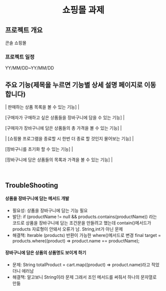 <h1 align="center">
쇼핑몰 과제
</h1>
<p align="center">
</p>

## 프로젝트 개요
콘솔 쇼핑몰

### 프로젝트 일정
YY/MM/DD~YY/MM/DD





## 주요 기능(제목을 누르면 기능별 상세 설명 페이지로 이동합니다)

| 판매하는 상품 목록을 볼 수 있는 기능] | 

[구매자가 구매하고 싶은 상품들을 장바구니에 담을 수 있는 기능] |

[구매자가 장바구니에 담은 상품들의 총 가격을 볼 수 있는 기능] | 



| [쇼핑몰 프로그램을 종료할 시 한번 더 종료 할 것인지 물어보는 기능] |

[장바구니를 초기화 할 수 있는 기능] | 

[장바구니에 담은 상품들의 목록과 가격을 볼 수 있는 기능] |




<br/>

## TroubleShooting

#### 상품을 장바구니에 담는 메서드 개발
- 필요성: 상품을 장바구니에 담는 기능 필요
- 발단: if (productName != null && products.contains(productName)) 라는 코드로 상품을 장바구니에 담는 조건문을 만들려고 했는데 contain()메서드가 products 자료형이 안돼서 오류가 남. String,int가 아닌 문제
- 해결책: Iterable<T> (products) 반환이 가능한 where()메서드로 변경 final target = products.where((product) => product.name == productName);


#### 장바구니에 담은 상품의 상품명도 보이게 하기
- 문제: String totalProduct = cart.map((product) => product.name)라고 적었더니 에러남 
- 해결책: 알고보니 String이라 문제 그래서 조인 메서드를 써줘서 하나의 문자열로 만듦



<br/>

